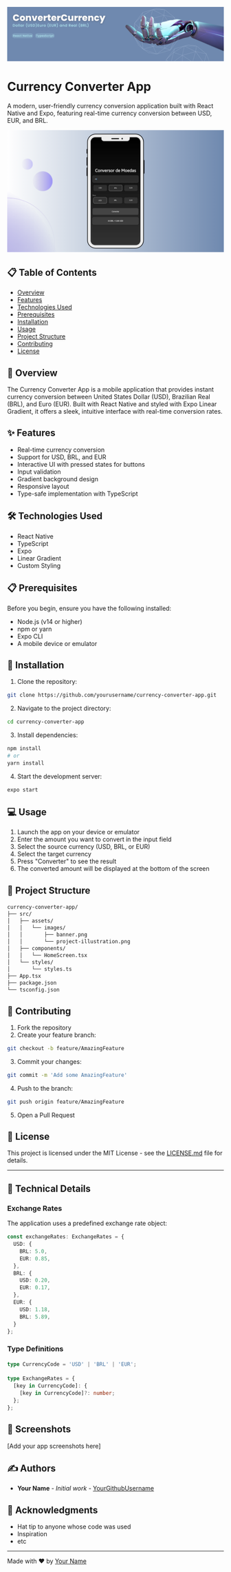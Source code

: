 ![Banner](./src/assets/images/banner.png)

# Currency Converter App

A modern, user-friendly currency conversion application built with React Native and Expo, featuring real-time currency conversion between USD, EUR, and BRL.

![Project Illustration](./src/assets/images/project-illustration.png)

## 📋 Table of Contents

- [Overview](#overview)
- [Features](#features)
- [Technologies Used](#technologies-used)
- [Prerequisites](#prerequisites)
- [Installation](#installation)
- [Usage](#usage)
- [Project Structure](#project-structure)
- [Contributing](#contributing)
- [License](#license)

## 🌟 Overview

The Currency Converter App is a mobile application that provides instant currency conversion between United States Dollar (USD), Brazilian Real (BRL), and Euro (EUR). Built with React Native and styled with Expo Linear Gradient, it offers a sleek, intuitive interface with real-time conversion rates.

## ✨ Features

- Real-time currency conversion
- Support for USD, BRL, and EUR
- Interactive UI with pressed states for buttons
- Input validation
- Gradient background design
- Responsive layout
- Type-safe implementation with TypeScript

## 🛠 Technologies Used

- React Native
- TypeScript
- Expo
- Linear Gradient
- Custom Styling

## 📋 Prerequisites

Before you begin, ensure you have the following installed:

- Node.js (v14 or higher)
- npm or yarn
- Expo CLI
- A mobile device or emulator

## 🚀 Installation

1. Clone the repository:
```bash
git clone https://github.com/yourusername/currency-converter-app.git
```

2. Navigate to the project directory:
```bash
cd currency-converter-app
```

3. Install dependencies:
```bash
npm install
# or
yarn install
```

4. Start the development server:
```bash
expo start
```

## 💻 Usage

1. Launch the app on your device or emulator
2. Enter the amount you want to convert in the input field
3. Select the source currency (USD, BRL, or EUR)
4. Select the target currency
5. Press "Converter" to see the result
6. The converted amount will be displayed at the bottom of the screen

## 📁 Project Structure

```
currency-converter-app/
├── src/
│   ├── assets/
│   │   └── images/
│   │       ├── banner.png
│   │       └── project-illustration.png
│   ├── components/
│   │   └── HomeScreen.tsx
│   └── styles/
│       └── styles.ts
├── App.tsx
├── package.json
└── tsconfig.json
```

## 🤝 Contributing

1. Fork the repository
2. Create your feature branch:
```bash
git checkout -b feature/AmazingFeature
```
3. Commit your changes:
```bash
git commit -m 'Add some AmazingFeature'
```
4. Push to the branch:
```bash
git push origin feature/AmazingFeature
```
5. Open a Pull Request

## 📄 License

This project is licensed under the MIT License - see the [LICENSE.md](LICENSE.md) file for details.

---

## 🔧 Technical Details

### Exchange Rates

The application uses a predefined exchange rate object:

```typescript
const exchangeRates: ExchangeRates = {
  USD: {
    BRL: 5.0,
    EUR: 0.85,
  },
  BRL: {
    USD: 0.20,
    EUR: 0.17,
  },
  EUR: {
    USD: 1.18,
    BRL: 5.89,
  }
};
```

### Type Definitions

```typescript
type CurrencyCode = 'USD' | 'BRL' | 'EUR';

type ExchangeRates = {
  [key in CurrencyCode]: {
    [key in CurrencyCode]?: number;
  };
};
```

## 📱 Screenshots

[Add your app screenshots here]

## ✍️ Authors

- **Your Name** - *Initial work* - [YourGithubUsername](https://github.com/YourGithubUsername)

## 👏 Acknowledgments

- Hat tip to anyone whose code was used
- Inspiration
- etc

---

Made with ❤️ by [Your Name](https://github.com/yourusername)